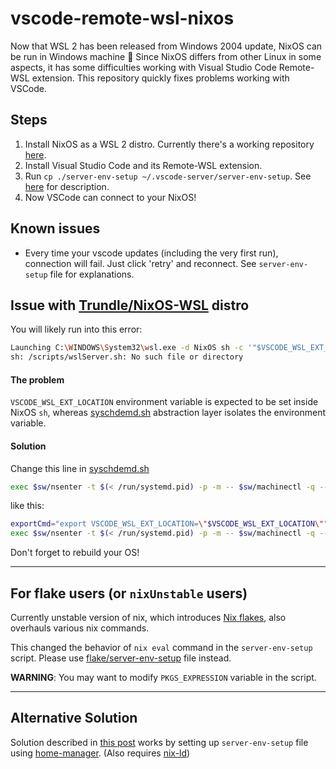 # vscode-remote-wsl-nixos

Now that WSL 2 has been released from Windows 2004 update, NixOS can be run in Windows machine :tada: Since NixOS differs from other Linux in some aspects, it has some difficulties working with Visual Studio Code Remote-WSL extension. This repository quickly fixes problems working with VSCode.

## Steps

1. Install NixOS as a WSL 2 distro. Currently there's a working repository [here](https://github.com/Trundle/NixOS-WSL).
2. Install Visual Studio Code and its Remote-WSL extension.
4. Run `cp ./server-env-setup ~/.vscode-server/server-env-setup`. See [here](https://code.visualstudio.com/docs/remote/wsl#_advanced-environment-setup-script) for description.
5. Now VSCode can connect to your NixOS!


## Known issues
- Every time your vscode updates (including the very first run), connection will fail. Just click 'retry' and reconnect. See `server-env-setup` file for explanations.


## Issue with [Trundle/NixOS-WSL](https://github.com/Trundle/NixOS-WSL) distro

You will likely run into this error:
```bash
Launching C:\WINDOWS\System32\wsl.exe -d NixOS sh -c '"$VSCODE_WSL_EXT_LOCATION/scripts/wslServer.sh" 2b9aebd5354a3629c3aba0a5f5df49f43d6689f8 stable .vscode-server 0  '}
sh: /scripts/wslServer.sh: No such file or directory
```

#### The problem
`VSCODE_WSL_EXT_LOCATION` environment variable is expected to be set inside NixOS `sh`, whereas [syschdemd.sh](https://github.com/Trundle/NixOS-WSL/blob/main/syschdemd.sh) abstraction layer isolates the environment variable.

#### Solution
Change this line in [syschdemd.sh](https://github.com/Trundle/NixOS-WSL/blob/main/syschdemd.sh)
```sh
exec $sw/nsenter -t $(< /run/systemd.pid) -p -m -- $sw/machinectl -q --uid=@defaultUser@ shell .host /bin/sh -c "cd \"$PWD\"; exec $cmd"
```
like this:
```sh
exportCmd="export VSCODE_WSL_EXT_LOCATION=\"$VSCODE_WSL_EXT_LOCATION\""
exec $sw/nsenter -t $(< /run/systemd.pid) -p -m -- $sw/machinectl -q --uid=@defaultUser@ shell .host /bin/sh -c "cd \"$PWD\"; $exportCmd; exec $cmd"
```
Don't forget to rebuild your OS!

---

## For flake users (or `nixUnstable` users)

Currently unstable version of nix, which introduces [Nix flakes](https://nixos.wiki/wiki/Flakes), also overhauls various nix commands.

This changed the behavior of `nix eval` command in the `server-env-setup` script.
Please use [flake/server-env-setup](flake/server-env-setup) file instead.

**WARNING**: You may want to modify `PKGS_EXPRESSION` variable in the script.

---

## Alternative Solution

Solution described in [this post](https://discourse.nixos.org/t/vscode-remote-wsl-extension-works-on-nixos-without-patching-thanks-to-nix-ld/14615) works by setting up `server-env-setup` file using [home-manager](https://github.com/nix-community/home-manager). (Also requires [nix-ld](https://github.com/Mic92/nix-ld))

